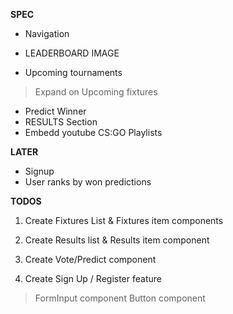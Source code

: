 **SPEC** 

* Navigation 
* LEADERBOARD IMAGE 

* Upcoming tournaments 
> Expand on Upcoming fixtures

* Predict Winner 
* RESULTS Section
* Embedd youtube CS:GO Playlists

**LATER** 
 
* Signup 
* User ranks by won predictions



**TODOS**

1. Create Fixtures List & Fixtures item components
2. Create Results list & Results item component 
3. Create Vote/Predict component

4. Create Sign Up / Register feature
> FormInput component
> Button component

